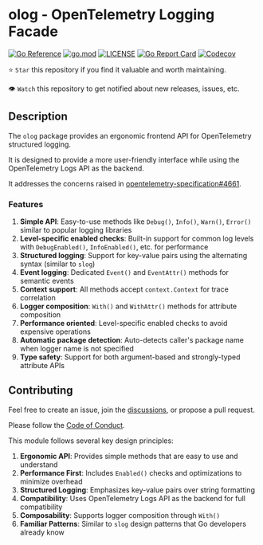 # olog - OpenTelemetry Logging Facade

[![Go Reference](https://pkg.go.dev/badge/github.com/pellared/olog.svg)](https://pkg.go.dev/github.com/pellared/olog)
[![go.mod](https://img.shields.io/github/go-mod/go-version/pellared/olog)](go.mod)
[![LICENSE](https://img.shields.io/github/license/pellared/olog)](LICENSE)
[![Go Report Card](https://goreportcard.com/badge/github.com/pellared/olog)](https://goreportcard.com/report/github.com/pellared/olog)
[![Codecov](https://codecov.io/gh/pellared/olog/branch/main/graph/badge.svg)](https://codecov.io/gh/pellared/olog)

⭐ `Star` this repository if you find it valuable and worth maintaining.

👁 `Watch` this repository to get notified about new releases, issues, etc.

## Description

The `olog` package provides an ergonomic frontend API for OpenTelemetry structured logging.

It is designed to provide a more user-friendly interface while using the OpenTelemetry Logs API as the backend.

It addresses the concerns raised in
[opentelemetry-specification#4661](https://github.com/open-telemetry/opentelemetry-specification/issues/4661).

### Features

1. **Simple API**: Easy-to-use methods like `Debug()`, `Info()`, `Warn()`, `Error()` similar to popular logging libraries
2. **Level-specific enabled checks**: Built-in support for common log levels with `DebugEnabled()`, `InfoEnabled()`, etc. for performance
3. **Structured logging**: Support for key-value pairs using the alternating syntax (similar to `slog`)
4. **Event logging**: Dedicated `Event()` and `EventAttr()` methods for semantic events
5. **Context support**: All methods accept `context.Context` for trace correlation
6. **Logger composition**: `With()` and `WithAttr()` methods for attribute composition
7. **Performance oriented**: Level-specific enabled checks to avoid expensive operations
8. **Automatic package detection**: Auto-detects caller's package name when logger name is not specified
9. **Type safety**: Support for both argument-based and strongly-typed attribute APIs

## Contributing

Feel free to create an issue,
join the [discussions](https://github.com/pellared/olog/discussions/2),
or propose a pull request.

Please follow the [Code of Conduct](CODE_OF_CONDUCT.md).

This module follows several key design principles:

1. **Ergonomic API**: Provides simple methods that are easy to use and understand
2. **Performance First**: Includes `Enabled()` checks and optimizations to minimize overhead
3. **Structured Logging**: Emphasizes key-value pairs over string formatting
4. **Compatibility**: Uses OpenTelemetry Logs API as the backend for full compatibility
5. **Composability**: Supports logger composition through `With()`
6. **Familiar Patterns**: Similar to `slog` design patterns that Go developers already know
